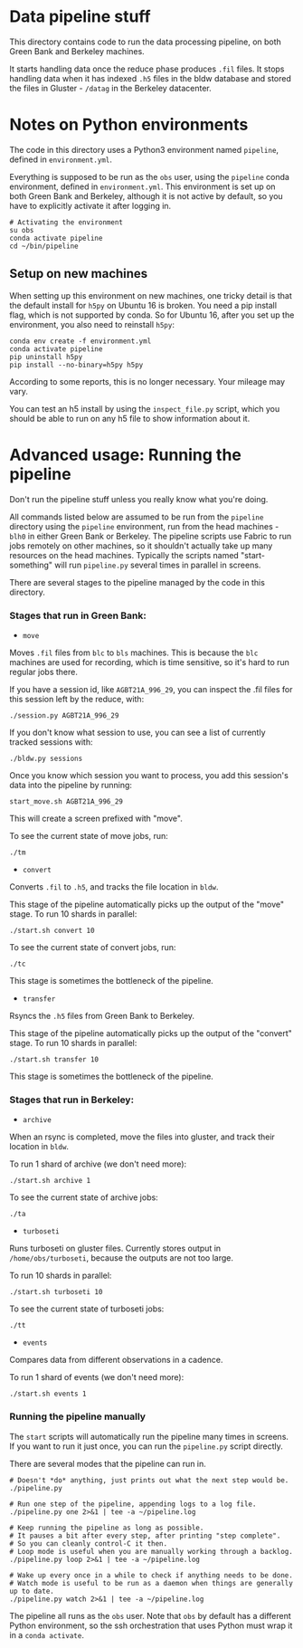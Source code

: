 # Data pipeline stuff

This directory contains code to run the data processing pipeline, on both Green Bank and Berkeley machines.

It starts handling data once the reduce phase produces `.fil` files. It stops handling data when it has indexed `.h5` files
in the bldw database and stored the files in Gluster - `/datag` in the Berkeley datacenter.

# Notes on Python environments

The code in this directory uses a Python3 environment named `pipeline`, defined in `environment.yml`.

Everything is supposed to be run as the `obs` user, using the `pipeline` conda environment, defined in
`environment.yml`. This environment is set up on both Green Bank and Berkeley, although it is not active
by default, so you have to explicitly activate it after logging in.

```
# Activating the environment
su obs
conda activate pipeline
cd ~/bin/pipeline
```

## Setup on new machines

When setting up this environment on new machines, one tricky detail is that the default install for `h5py` on
Ubuntu 16 is broken. You need a pip install flag, which is not supported by conda. So for Ubuntu 16, after you
set up the environment, you also need to reinstall `h5py`:

```
conda env create -f environment.yml
conda activate pipeline
pip uninstall h5py
pip install --no-binary=h5py h5py
```

According to some reports, this is no longer necessary. Your mileage may vary.

You can test an h5 install by using the `inspect_file.py` script, which you should be able to run on any h5 file to show
information about it.

# Advanced usage: Running the pipeline

Don't run the pipeline stuff unless you really know what you're doing.

All commands listed below are assumed to be run from the `pipeline` directory using the `pipeline` environment, run from the head
machines - `blh0` in either Green Bank or Berkeley. The pipeline scripts use Fabric to run jobs remotely on other machines,
so it shouldn't actually take up many resources on the head machines. Typically the scripts named "start-something"
will run `pipeline.py` several times in parallel in screens.

There are several stages to the pipeline managed by the code in this directory.

### Stages that run in Green Bank:

* `move`

Moves `.fil` files from `blc` to `bls` machines. This is because the `blc` machines are used for recording, which is time
sensitive, so it's hard to run regular jobs there.

If you have a session id, like `AGBT21A_996_29`, you can inspect the .fil files for this session left by the reduce, with:

```
./session.py AGBT21A_996_29
```

If you don't know what session to use, you can see a list of currently tracked sessions with:

```
./bldw.py sessions
```

Once you know which session you want to process, you add this session's data into the pipeline by running:

```
start_move.sh AGBT21A_996_29
```

This will create a screen prefixed with "move".

To see the current state of move jobs, run:

```
./tm
```

* `convert`

Converts `.fil` to `.h5`, and tracks the file location in `bldw`.

This stage of the pipeline automatically picks up the output of the "move" stage. To run 10 shards in parallel:

```
./start.sh convert 10
```

To see the current state of convert jobs, run:

```
./tc
```

This stage is sometimes the bottleneck of the pipeline.

* `transfer`

Rsyncs the `.h5` files from Green Bank to Berkeley.

This stage of the pipeline automatically picks up the output of the "convert" stage. To run 10 shards in parallel:

```
./start.sh transfer 10
```

This stage is sometimes the bottleneck of the pipeline.

### Stages that run in Berkeley:

* `archive`

When an rsync is completed, move the files into gluster, and track their location in `bldw`.

To run 1 shard of archive (we don't need more):

```
./start.sh archive 1
```

To see the current state of archive jobs:

```
./ta
```

* `turboseti`

Runs turboseti on gluster files. Currently stores output in `/home/obs/turboseti`, because the outputs are not too large.

To run 10 shards in parallel:

```
./start.sh turboseti 10
```

To see the current state of turboseti jobs:

```
./tt
```

* `events`

Compares data from different observations in a cadence.

To run 1 shard of events (we don't need more):

```
./start.sh events 1
```

### Running the pipeline manually

The `start` scripts will automatically run the pipeline many times in screens. If you want to run it just once, you can
run the `pipeline.py` script directly.

There are several modes that the pipeline can run in.

```
# Doesn't *do* anything, just prints out what the next step would be.
./pipeline.py

# Run one step of the pipeline, appending logs to a log file.
./pipeline.py one 2>&1 | tee -a ~/pipeline.log

# Keep running the pipeline as long as possible.
# It pauses a bit after every step, after printing "step complete".
# So you can cleanly control-C it then.
# Loop mode is useful when you are manually working through a backlog.
./pipeline.py loop 2>&1 | tee -a ~/pipeline.log

# Wake up every once in a while to check if anything needs to be done.
# Watch mode is useful to be run as a daemon when things are generally up to date.
./pipeline.py watch 2>&1 | tee -a ~/pipeline.log
```

The pipeline all runs as the `obs` user. Note that `obs` by default has a different Python environment,
so the ssh orchestration that uses Python must wrap it in a `conda activate`.
